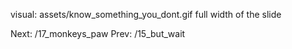 visual: assets/know_something_you_dont.gif full width of the slide

Next: /17_monkeys_paw
Prev: /15_but_wait

